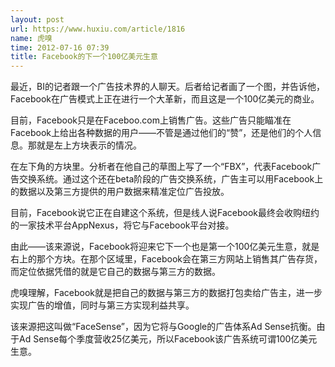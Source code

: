 ```yaml
---
layout: post
url: https://www.huxiu.com/article/1816
name: 虎嗅
time: 2012-07-16 07:39
title: Facebook的下一个100亿美元生意
---
```

最近，BI的记者跟一个广告技术界的人聊天。后者给记者画了一个图，并告诉他，Facebook在广告模式上正在进行一个大革新，而且这是一个100亿美元的商业。

目前，Facebook只是在Faceboo.com上销售广告。这些广告只能瞄准在Facebook上给出各种数据的用户——不管是通过他们的“赞”，还是他们的个人信息。那就是左上方块表示的情况。

在左下角的方块里。分析者在他自己的草图上写了一个“FBX”，代表Facebook广告交换系统。通过这个还在beta阶段的广告交换系统，广告主可以用Facebook上的数据以及第三方提供的用户数据来精准定位广告投放。

目前，Facebook说它正在自建这个系统，但是线人说Facebook最终会收购纽约的一家技术平台AppNexus，将它与Facebook平台对接。

由此——该来源说，Facebook将迎来它下一个也是第一个100亿美元生意，就是右上的那个方块。在那个区域里，Facebook会在第三方网站上销售其广告存货，而定位依据凭借的就是它自己的数据与第三方的数据。

虎嗅理解，Facebook就是把自己的数据与第三方的数据打包卖给广告主，进一步实现广告的增值，同时与第三方实现利益共享。

该来源把这叫做“FaceSense”，因为它将与Google的广告体系Ad Sense抗衡。由于Ad Sense每个季度营收25亿美元，所以Facebook该广告系统可谓100亿美元生意。

